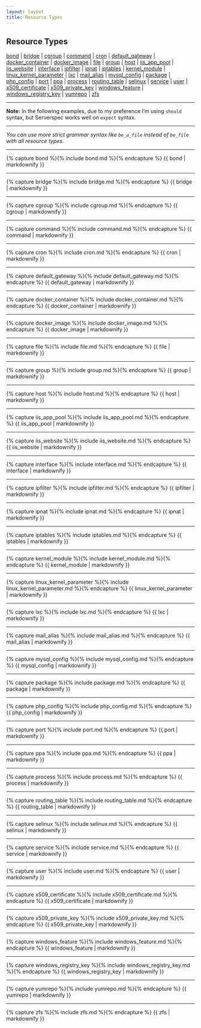 ```yaml
---
layout: layout
title: Resource Types
---
```


<script src="http://code.jquery.com/jquery-1.11.0.min.js"></script>
<script>
  $(document).ready(function() {
    var resource_types = $('#main_content');

    $(document).on('scroll', function (event) {
      console.log(event);
      var past_breakpoint = $(this).scrollTop() > 443
      resource_types.toggleClass("fixed-resource-types", past_breakpoint);
    });
  });
</script>

## Resource Types

  [bond](#bond)
| [bridge](#bridge)
| [cgroup](#cgroup)
| [command](#command)
| [cron](#cron)
| [default_gateway](#default_gateway)
| [docker_container](#docker_container)
| [docker_image](#docker_image)
| [file](#file)
| [group](#group)
| [host](#host)
| [iis\_app\_pool](#iis_app_pool)
| [iis\_website](#iis_website)
| [interface](#interface)
| [ipfilter](#ipfilter)
| [ipnat](#ipnat)
| [iptables](#iptables)
| [kernel_module](#kernel_module)
| [linux\_kernel\_parameter](#linux_kernel_parameter)
| [lxc](#lxc)
| [mail\_alias](#mail_alias)
| [mysql\_config](#mysql_config)
| [package](#package)
| [php_config](#php_config)
| [port](#port)
| [ppa](#ppa)
| [process](#process)
| [routing_table](#routing_table)
| [selinux](#selinux)
| [service](#service)
| [user](#user)
| [x509_certificate](#x509_certificate)
| [x509\_private\_key](#x509_private_key)
| [windows\_feature](#windows_feature)
| [windows\_registry\_key](#windows_registry_key)
| [yumrepo](#yumrepo)
| [zfs](#zfs)


----

**Note:** In the following examples, due to my preference I’m using `should` syntax, but Serverspec works well on `expect` syntax.

----

*You can use more strict grammar syntax like ``be_a_file`` instead of ``be_file`` with all resource types.*

----

{% capture bond %}{% include bond.md %}{% endcapture %}
{{ bond | markdownify }}

----

{% capture bridge %}{% include bridge.md %}{% endcapture %}
{{ bridge | markdownify }}

----

{% capture cgroup %}{% include cgroup.md %}{% endcapture %}
{{ cgroup | markdownify }}

----

{% capture command %}{% include command.md %}{% endcapture %}
{{ command | markdownify }}

----

{% capture cron %}{% include cron.md %}{% endcapture %}
{{ cron | markdownify }}

----

{% capture default_gateway %}{% include default_gateway.md %}{% endcapture %}
{{ default_gateway | markdownify }}

----

{% capture docker_container %}{% include docker_container.md %}{% endcapture %}
{{ docker_container | markdownify }}

----

{% capture docker_image %}{% include docker_image.md %}{% endcapture %}
{{ docker_image | markdownify }}

----

{% capture file %}{% include file.md %}{% endcapture %}
{{ file | markdownify }}

----

{% capture group %}{% include group.md %}{% endcapture %}
{{ group | markdownify }}

----

{% capture host %}{% include host.md %}{% endcapture %}
{{ host | markdownify }}

----

{% capture iis_app_pool %}{% include iis_app_pool.md %}{% endcapture %}
{{ iis_app_pool | markdownify }}

----

{% capture iis_website %}{% include iis_website.md %}{% endcapture %}
{{ iis_website | markdownify }}

----

{% capture interface %}{% include interface.md %}{% endcapture %}
{{ interface | markdownify }}

----

{% capture ipfilter %}{% include ipfilter.md %}{% endcapture %}
{{ ipfilter | markdownify }}

----

{% capture ipnat %}{% include ipnat.md %}{% endcapture %}
{{ ipnat | markdownify }}

----

{% capture iptables %}{% include iptables.md %}{% endcapture %}
{{ iptables | markdownify }}

----

{% capture kernel_module %}{% include kernel_module.md %}{% endcapture %}
{{ kernel_module | markdownify }}

----

{% capture linux_kernel_parameter %}{% include linux_kernel_parameter.md %}{% endcapture %}
{{ linux_kernel_parameter | markdownify }}

----

{% capture lxc %}{% include lxc.md %}{% endcapture %}
{{ lxc | markdownify }}

----

{% capture mail_alias %}{% include mail_alias.md %}{% endcapture %}
{{ mail_alias | markdownify }}

----

{% capture mysql_config %}{% include mysql_config.md %}{% endcapture %}
{{ mysql_config | markdownify }}

----

{% capture package %}{% include package.md %}{% endcapture %}
{{ package | markdownify }}

----

{% capture php_config %}{% include php_config.md %}{% endcapture %}
{{ php_config | markdownify }}

----

{% capture port %}{% include port.md %}{% endcapture %}
{{ port | markdownify }}

----

{% capture ppa %}{% include ppa.md %}{% endcapture %}
{{ ppa | markdownify }}

----

{% capture process %}{% include process.md %}{% endcapture %}
{{ process | markdownify }}

----

{% capture routing_table %}{% include routing_table.md %}{% endcapture %}
{{ routing_table | markdownify }}

----

{% capture selinux %}{% include selinux.md %}{% endcapture %}
{{ selinux | markdownify }}

----

{% capture service %}{% include service.md %}{% endcapture %}
{{ service | markdownify }}

----

{% capture user %}{% include user.md %}{% endcapture %}
{{ user | markdownify }}

----

{% capture x509_certificate %}{% include x509_certificate.md %}{% endcapture %}
{{ x509_certificate | markdownify }}

----

{% capture x509_private_key %}{% include x509_private_key.md %}{% endcapture %}
{{ x509_private_key | markdownify }}

----

{% capture windows_feature %}{% include windows_feature.md %}{% endcapture %}
{{ windows_feature | markdownify }}

----

{% capture windows_registry_key %}{% include windows_registry_key.md %}{% endcapture %}
{{ windows_registry_key | markdownify }}

----

{% capture yumrepo %}{% include yumrepo.md %}{% endcapture %}
{{ yumrepo | markdownify }}

----

{% capture zfs %}{% include zfs.md %}{% endcapture %}
{{ zfs | markdownify }}
